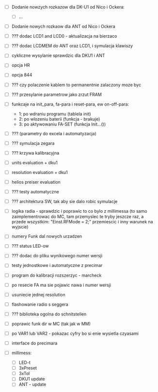 - [ ] Dodanie nowzych rozkazow dla DK-U1 od Nico i Ockera:
	- [ ] ...
- [ ] Dodanie nowych rozkaow dla ANT od Nico i Ockera
- [ ] ??? dodac LCD1 and LCD0 - aktualizacja na bierzaco
- [ ] ??? dodac LCDMEM do ANT oraz LCD1, i symulacja klawiszy
- [ ] cykliczne wysylanie sprawdzic dla DKU1 i ANT
- [ ] opcja HR
- [ ] opcja 844
- [ ] ??? czy polaczenie kablem to permanentnie zalaczony moze byc
- [ ] ??? przesylanie parametrow jako zrzut FRAM
- [ ] funkcaje na init_para, fa-para i reset-para, ew on-off-para:
	- 1: po wdraniu programu (tablela init)
	- 2: po wlozeniu  baterii (funkcja - brakuje)
	- 3: po aktywowaniu FA-SET (funkcja Init...())
- [ ] ??? (parametry do excela i automatyzacja)
- [ ] ??? symulacja zegara
- [ ] ??? krzywa kalibracyjna
- [ ] units evaluation + dku1
- [ ] resolution evaluation + dku1
- [ ] helios preiser evaluation
- [ ] ??? testy automatyczne
- [ ] ??? architektura SW, tak aby sie dalo robic symulacje
- [ ] logika radia - sprawdzic i poprawic to co bylo z millimessa (to samo zaimplementrowac do MC, tam przemyslec te tryby jeszcze raz, a przede wszystkim: "Einst.RFMode = 2;" przemiescic i inny warunek na wyjscie)
- [ ] numery Funk dal nowych urzadzen
- [ ] ??? status LED-ow
- [ ] ??? dodac do pliku wynikowego numer wersji
- [ ] testy jednostkowe i automatyczne z precimar
- [ ] program do kalibracji rozszerzyc - marcheck
- [ ] po resecie FA ma sie pojawic nawa i numer wersji
- [ ] usuniecie jednej resolution
- [ ] flashowanie radio s seggera
- [ ] ??? biblioteka ogolna do schnitstellen
- [ ] poprawic funk dir w MC (tak jak w MM)
- [ ] po VAR1 lub VAR2 - pokazac cyfry bo si enie wysietla czyasami
- [ ] interface do precimara



- [ ] millimess:
	- [ ] LED-t
	- [ ] 3xPreset
	- [ ] 3xTol
	- [ ] DKU1 update
	- [ ] ANT - update